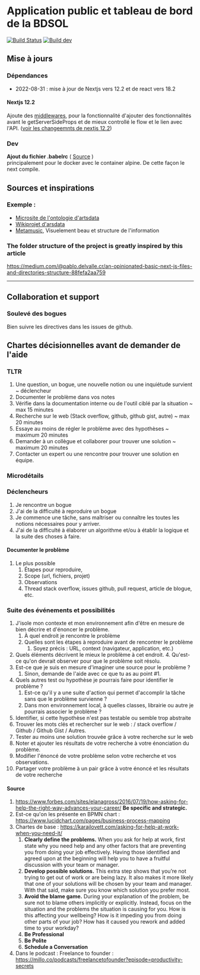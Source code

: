 # Application public et tableau de bord de la BDSOL
[![Build Status](https://github.com/Avantage-Numerique/bdsol-app/actions/workflows/ci.yml/badge.svg?branch=main)](https://github.com/Avantage-Numerique/bdsol-app/actions)
[![Build dev](https://github.com/Avantage-Numerique/bdsol-app/actions/workflows/dev.yml/badge.svg)](https://github.com/Avantage-Numerique/bdsol-app/actions/workflows/dev.yml)

## Mise à jours

### Dépendances
- 2022-08-31 : mise à jour de Nextjs vers 12.2 et de react vers 18.2 

#### Nextjs 12.2
Ajoute des [middlewares](https://nextjs.org/docs/advanced-features/middleware), pour la fonctionnalité d'ajouter des fonctionnalités avant le getServerSideProps et de mieux controllé le flow et le lien avec l'API. ([voir les changeemnts de nextjs 12.2](https://www.youtube.com/watch?v=j7rPSS9Ovsw))

### Dev
**Ajout du fichier .babelrc** ( [Source](https://github.com/vercel/next.js/discussions/30468#discussioncomment-1550409) )<br>
principalement pour le docker avec le container alpine. De cette façon le next compile.


## Sources et inspirations

### Exemple :
- [Microsite de l'ontologie d'artsdata](https://culturecreates.github.io/artsdata-data-model/)
- [Wikiprojet d'arsdata](https://www.wikidata.org/wiki/Wikidata:WikiProject_Performing_arts/Data_structure)
- [Metamusic](https://metamusic.ca/toolkit#20017-track-title), Visuelement beau et structure de l'information


### The folder structure of the project is greatly inspired by this article
https://medium.com/@pablo.delvalle.cr/an-opinionated-basic-next-js-files-and-directories-structure-88fefa2aa759

---
## Collaboration et support


### Soulevé des bogues
Bien suivre les directives dans les issues de github.

## Chartes décisionnelles avant de demander de l'aide

### TLTR
1. Une question, un bogue, une nouvelle notion ou une inquiétude survient ~ déclencheur
2. Documenter le problème dans vos notes
3. Vérifie dans la documentation interne ou de l'outil ciblé par la situation  ~ max 15 minutes
4. Recherche sur le web (Stack overflow, github, github gist, autre) ~ max 20 minutes
5. Essaye au moins de régler le problème avec des hypothèses ~ maximum 20 minutes
6. Demander à un collègue et collaborer pour trouver une solution ~ maximum 20 minutes
7. Contacter un expert ou une rencontre pour trouver une solution en équipe.

### Microdétails

### Déclencheurs
1. Je rencontre un bogue
2. J'ai de la difficulté à reproduire un bogue
3. Je commence une tâche, sans maîtriser ou connaître les toutes les notions nécessaires pour y arriver.
4. J'ai de la difficulté à élaborer un algorithme et/ou à établir la logique et la suite des choses à faire.

#### Documenter le problème
1. Le plus possible
    1. Étapes pour reproduire,
    2. Scope (url, fichiers, projet)
    3. Observations
    4. Thread stack overflow, issues github, pull request, article de blogue, etc.

### Suite des événements et possibilités
1. J'isole mon contexte et mon environnement afin d'être en mesure de bien décrire et d'énoncer le problème.
    1. À quel endroit je rencontre le problème
    2. Quelles sont les étapes à reproduire avant de rencontrer le problème
        1. Soyez précis : URL, context (navigateur, application, etc.)
3. Quels éléments décrivent le mieux le problème à cet endroit.
    4. Qu'est-ce qu'on devrait observer pour que le problème soit résolu.
2. Est-ce que je suis en mesure d'imaginer une source pour le problème ?
    1. Sinon, demande de l'aide avec ce que tu as au point #1.
3. Quels autres test ou hypothèse je pourrais faire pour identifier le problème ?
    1. Est-ce qu'il y a une suite d'action qui permet d'accomplir la tâche sans que le problème survienne ?
    2. Dans mon environnement local, à quelles classes, librairie ou autre je pourrais associer le problème ?
4. Identifier, si cette hypothèse n'est pas testable ou semble trop abstraite
5. Trouver les mots clés et rechercher sur le web : / stack overflow / Github / Github Gist / Autres.
6. Tester au moins une solution trouvée grâce à votre recherche sur le web
7. Noter et ajouter les résultats de votre recherche à votre énonciation du problème.
8. Modifier l'énoncé de votre problème selon votre recherche et vos observations.
9. Partager votre problème à un pair grâce à votre énoncé et les résultats de votre recherche

#### Source
1. https://www.forbes.com/sites/elanagross/2016/07/19/how-asking-for-help-the-right-way-advances-your-career/ **Be specific and strategic.**
2. Est-ce qu'on les présente en BPMN chart : https://www.lucidchart.com/pages/business-process-mapping
3. Chartes de base : https://karajlovett.com/asking-for-help-at-work-when-you-need-it/
    1. **Clearly define the problems.** When you ask for help at work, first state why you need help and any other factors that are preventing you from doing your job effectively. Having those identified and agreed upon at the beginning will help you to have a fruitful discussion with your team or manager.
    2.  **Develop possible solutions.** This extra step shows that you’re not trying to get out of work or are being lazy. It also makes it more likely that one of your solutions will be chosen by your team and manager. With that said, make sure you know which solution you prefer most.
    3.  **Avoid the blame game.** During your explanation of the problem, be sure not to blame others implicitly or explicitly. Instead, focus on the situation and the problems the situation is causing for you. How is this affecting your wellbeing? How is it impeding you from doing other parts of your job? How has it caused you rework and added time to your workday?
    4.  **Be Professional**
    5.  **Be Polite**
    6.  **Schedule a Conversation**
4. Dans le podcast : Freelance to founder : https://millo.co/podcasts/freelancetofounder?episode=productivity-secrets

